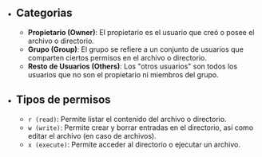 - ## Categorias
	- **Propietario (Owner)**: El propietario es el usuario que creó o posee el archivo o directorio.
	- **Grupo (Group)**: El grupo se refiere a un conjunto de usuarios que comparten ciertos permisos en el archivo o directorio.
	- **Resto de Usuarios (Others)**: Los "otros usuarios" son todos los usuarios que no son el propietario ni miembros del grupo.

- ## Tipos de permisos
	- `r (read)`: Permite listar el contenido del archivo o directorio.
	- `w (write)`: Permite crear y borrar entradas en el directorio, así como editar el archivo (en caso de archivos).
	- `x (execute)`: Permite acceder al directorio o ejecutar un archivo.